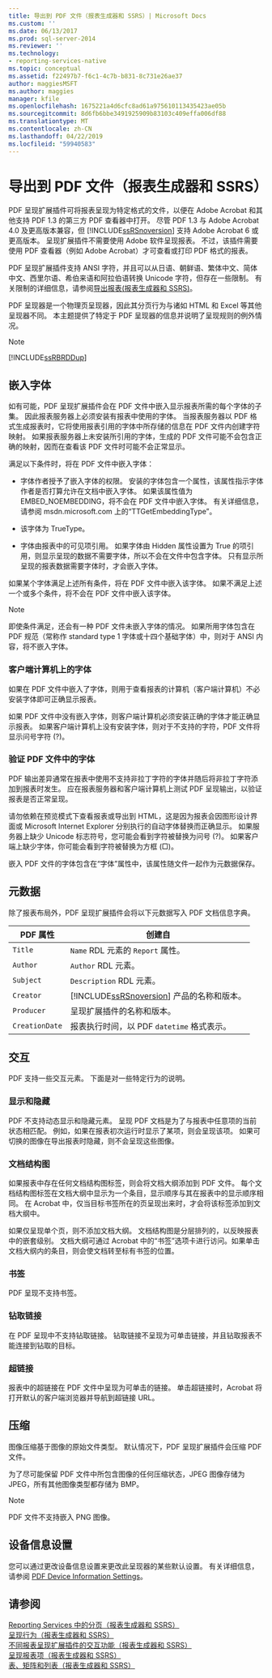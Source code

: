 ```yaml
---
title: 导出到 PDF 文件（报表生成器和 SSRS）| Microsoft Docs
ms.custom: ''
ms.date: 06/13/2017
ms.prod: sql-server-2014
ms.reviewer: ''
ms.technology:
- reporting-services-native
ms.topic: conceptual
ms.assetid: f22497b7-f6c1-4c7b-b831-8c731e26ae37
author: maggiesMSFT
ms.author: maggies
manager: kfile
ms.openlocfilehash: 1675221a4d6cfc8ad61a975610113435423ae05b
ms.sourcegitcommit: 8d6fb6bbe3491925909b83103c409effa006df88
ms.translationtype: MT
ms.contentlocale: zh-CN
ms.lasthandoff: 04/22/2019
ms.locfileid: "59940583"
---
```

# <a name="exporting-to-a-pdf-file-report-builder-and-ssrs"></a>导出到 PDF 文件（报表生成器和 SSRS）
  PDF 呈现扩展插件可将报表呈现为特定格式的文件，以便在 Adobe Acrobat 和其他支持 PDF 1.3 的第三方 PDF 查看器中打开。 尽管 PDF 1.3 与 Adobe Acrobat 4.0 及更高版本兼容，但 [!INCLUDE[ssRSnoversion](../../includes/ssrsnoversion-md.md)] 支持 Adobe Acrobat 6 或更高版本。 呈现扩展插件不需要使用 Adobe 软件呈现报表。 不过，该插件需要使用 PDF 查看器（例如 Adobe Acrobat）才可查看或打印 PDF 格式的报表。  
  
 PDF 呈现扩展插件支持 ANSI 字符，并且可以从日语、朝鲜语、繁体中文、简体中文、西里尔语、希伯来语和阿拉伯语转换 Unicode 字符，但存在一些限制。 有关限制的详细信息，请参阅[导出报表&#40;报表生成器和 SSRS&#41;](export-reports-report-builder-and-ssrs.md)。  
  
 PDF 呈现器是一个物理页呈现器，因此其分页行为与诸如 HTML 和 Excel 等其他呈现器不同。 本主题提供了特定于 PDF 呈现器的信息并说明了呈现规则的例外情况。  
  
> [!NOTE]  
>  [!INCLUDE[ssRBRDDup](../../includes/ssrbrddup-md.md)]  
  
##  <a name="FontRequirements"></a> 嵌入字体  
 如有可能，PDF 呈现扩展插件会在 PDF 文件中嵌入显示报表所需的每个字体的子集。 因此报表服务器上必须安装有报表中使用的字体。 当报表服务器以 PDF 格式生成报表时，它将使用报表引用的字体中所存储的信息在 PDF 文件内创建字符映射。 如果报表服务器上未安装所引用的字体，生成的 PDF 文件可能不会包含正确的映射，因而在查看该 PDF 文件时可能不会正常显示。  
  
 满足以下条件时，将在 PDF 文件中嵌入字体：  
  
-   字体作者授予了嵌入字体的权限。 安装的字体包含一个属性，该属性指示字体作者是否打算允许在文档中嵌入字体。 如果该属性值为 EMBED_NOEMBEDDING，将不会在 PDF 文件中嵌入字体。 有关详细信息，请参阅 msdn.microsoft.com 上的“TTGetEmbeddingType”。  
  
-   该字体为 TrueType。  
  
-   字体由报表中的可见项引用。 如果字体由 Hidden 属性设置为 True 的项引用，则显示呈现的数据不需要字体，所以不会在文件中包含字体。 只有显示所呈现的报表数据需要字体时，才会嵌入字体。  
  
 如果某个字体满足上述所有条件，将在 PDF 文件中嵌入该字体。 如果不满足上述一个或多个条件，将不会在 PDF 文件中嵌入该字体。  
  
> [!NOTE]  
>  即使条件满足，还会有一种 PDF 文件未嵌入字体的情况。 如果所用字体包含在 PDF 规范（常称作 standard type 1 字体或十四个基础字体）中，则对于 ANSI 内容，将不嵌入字体。  
  
  
  
### <a name="fonts-on-the-client-computer"></a>客户端计算机上的字体  
 如果在 PDF 文件中嵌入了字体，则用于查看报表的计算机（客户端计算机）不必安装字体即可正确显示报表。  
  
 如果 PDF 文件中没有嵌入字体，则客户端计算机必须安装正确的字体才能正确显示报表。 如果客户端计算机上没有安装字体，则对于不支持的字符，PDF 文件将显示问号字符 (?)。  
  
### <a name="verifying-fonts-in-a-pdf-file"></a>验证 PDF 文件中的字体  
 PDF 输出差异通常在报表中使用不支持非拉丁字符的字体并随后将非拉丁字符添加到报表时发生。 应在报表服务器和客户端计算机上测试 PDF 呈现输出，以验证报表是否正常呈现。  
  
 请勿依赖在预览模式下查看报表或导出到 HTML，这是因为报表会因图形设计界面或 Microsoft Internet Explorer 分别执行的自动字体替换而正确显示。 如果服务器上缺少 Unicode 标志符号，您可能会看到字符被替换为问号 (?)。 如果客户端上缺少字体，你可能会看到字符被替换为方框 (□)。  
  
 嵌入 PDF 文件的字体包含在“字体”属性中，该属性随文件一起作为元数据保存。  
  
##  <a name="Metadata"></a> 元数据  
 除了报表布局外，PDF 呈现扩展插件会将以下元数据写入 PDF 文档信息字典。  
  
|PDF 属性|创建自|  
|------------------|------------------|  
|`Title`|`Name` RDL 元素的 `Report` 属性。|  
|`Author`|`Author` RDL 元素。|  
|`Subject`|`Description` RDL 元素。|  
|`Creator`|[!INCLUDE[ssRSnoversion](../../includes/ssrsnoversion-md.md)] 产品的名称和版本。|  
|`Producer`|呈现扩展插件的名称和版本。|  
|`CreationDate`|报表执行时间，以 PDF `datetime` 格式表示。|  
  
  
  
##  <a name="Interactivity"></a> 交互  
 PDF 支持一些交互元素。 下面是对一些特定行为的说明。  
  
### <a name="show-and-hide"></a>显示和隐藏  
 PDF 不支持动态显示和隐藏元素。 呈现 PDF 文档是为了与报表中任意项的当前状态相匹配。 例如，如果在报表初次运行时显示了某项，则会呈现该项。 如果可切换的图像在导出报表时隐藏，则不会呈现这些图像。  
  
### <a name="document-map"></a>文档结构图  
 如果报表中存在任何文档结构图标签，则会将文档大纲添加到 PDF 文件。 每个文档结构图标签在文档大纲中显示为一个条目，显示顺序与其在报表中的显示顺序相同。 在 Acrobat 中，仅当目标书签所在的页呈现出来时，才会将该标签添加到文档大纲中。  
  
 如果仅呈现单个页，则不添加文档大纲。 文档结构图是分层排列的，以反映报表中的嵌套级别。 文档大纲可通过 Acrobat 中的“书签”选项卡进行访问。如果单击文档大纲内的条目，则会使文档转至标有书签的位置。  
  
### <a name="bookmarks"></a>书签  
 PDF 呈现不支持书签。  
  
### <a name="drillthrough-links"></a>钻取链接  
 在 PDF 呈现中不支持钻取链接。 钻取链接不呈现为可单击链接，并且钻取报表不能连接到钻取的目标。  
  
### <a name="hyperlinks"></a>超链接  
 报表中的超链接在 PDF 文件中呈现为可单击的链接。 单击超链接时，Acrobat 将打开默认的客户端浏览器并导航到超链接 URL。  
  
  
  
##  <a name="Compression"></a> 压缩  
 图像压缩基于图像的原始文件类型。 默认情况下，PDF 呈现扩展插件会压缩 PDF 文件。  
  
 为了尽可能保留 PDF 文件中所包含图像的任何压缩状态，JPEG 图像存储为 JPEG，所有其他图像类型都存储为 BMP。  
  
> [!NOTE]  
>  PDF 文件不支持嵌入 PNG 图像。  
  
  
  
##  <a name="DeviceInfo"></a> 设备信息设置  
 您可以通过更改设备信息设置来更改此呈现器的某些默认设置。 有关详细信息，请参阅 [PDF Device Information Settings](../pdf-device-information-settings.md)。  
  
  
  
## <a name="see-also"></a>请参阅  
 [Reporting Services 中的分页（报表生成器和 SSRS）](../report-design/pagination-in-reporting-services-report-builder-and-ssrs.md)   
 [呈现行为（报表生成器和 SSRS）](../report-design/rendering-behaviors-report-builder-and-ssrs.md)   
 [不同报表呈现扩展插件的交互功能（报表生成器和 SSRS）](interactive-functionality-different-report-rendering-extensions.md)   
 [呈现报表项（报表生成器和 SSRS）](../report-design/rendering-report-items-report-builder-and-ssrs.md)   
 [表、矩阵和列表（报表生成器和 SSRS）](../report-design/create-invoices-and-forms-with-lists-report-builder-and-ssrs.md)  
  
  
